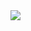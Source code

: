 <a href="https://github.com/EhsanBagheri">
<img align="center" src="https://github-readme-stats.vercel.app/api?username=EhsanBagheri&show_icons=true&count_private=true&include_all_commits=true" /></a>
